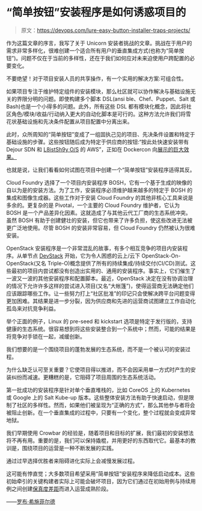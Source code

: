 # “简单按钮”安装程序是如何诱惑项目的

> 原文：<https://devops.com/lure-easy-button-installer-traps-projects/>

作为这篇文章的序言，我写了关于 Unicorn 安装者挑战的文章。挑战在于用户的需求非常多样化，很难创建一个适合所有用户的垂直集成方式(也称为“简单按钮”)。问题不仅在于当前的多样性，还在于我们如何应对未来迫使用户跨配置的必要变化。

不要绝望！对于项目安装人员的共享操作，有一个实用的解决方案:可组合性。

如果项目专注于维护特定组件的安装模块，那么社区就可以协作解决与基础设施无关的界限分明的问题。即使构建多个脚本 DSL(ansi ble、Chef、Puppet、Salt 或 Bash)也是一个小得多的问题。此外，所有这些 DSL 都有模块化概念，因此将社区角色/模块/收益/行动纳入更大的自动化脚本是可行的。这种方法允许我们将雪花状基础设施和先决条件配置从项目配置中分离出来。

此时，众所周知的“简单按钮”变成了一组固执己见的项目、先决条件设置和特定于基础设施的步骤。这些按钮随后成为特定于供应商的按钮:“按此处快速安装带有 Dejour SDN 和 [L8istSh9y O/S](http://l8istsh9y.com/) 的 AWS”，正如在 Dockercon 向[展示的巨大效果。](https://blog.docker.com/2016/06/azure-aws-beta/)

也就是说，让我们看看如何试图在项目中创建一个“简单按钮”安装程序适得其反。

Cloud Foundry 选择了一个项目内安装程序 BOSH，它有一个基于生成的映像的自以为是的安装方法。为了工作，安装程序必须维护越来越多的特定于 BOSH 的集成和图像生成器。这些工作对于安装 Cloud Foundry 的其他非核心工具来说是多余的。更复杂的是 Pivotal，一个主要的 Cloud Foundry 维护者，它认为 BOSH 是一个产品差异化因素。这就造成了与其他云代工厂商的生态系统冲突。虽然 BOSH 有助于创建健壮的安装，但它也带来了许多负担，使这些改进无法被更广泛地使用。尽管 BOSH 的安装非常容易，但 Cloud Foundry 仍然被认为很难安装。

OpenStack 安装程序是一个非常混乱的故事，有多个相互竞争的项目内安装程序。从单节点 [DevStack](https://devops.com/2016/05/04/five-key-aspects-high-fidelity-devops/) 开始，它为令人困惑的云上/云下 OpenStack-On-OpenStack(又名 Triple-O)概念提供了所有的持续集成/持续交付(CI/CD)测试。这些最初的项目内尝试都没有创造出实用的、通用的安装程序。事实上，它们催生了一波又一波的其他安装程序和配置脚本。最近，OpenStack 决定在没有协调治理的情况下允许许多这样的尝试进入项目(又名“大帐篷”)，使得运营商无法确定他们应该跟踪哪些工作。让一些努力打上“社区批准”的印记只会使解决跨平台问题变得更加困难。其结果是进一步分裂，因为供应商和先进的运营商试图建立工作自动化孤岛来对抗竞争利益。

举个正面的例子，Linux 的 pre-seed 和 kickstart 选项是特定于发行版的，支持健康的生态系统。很容易想到将这些安装整合到一个系统中；然而，可能的结果是将竞争对手锁在一起，减缓创新。

我们想要的是一个围绕项目的蓬勃发展的生态系统，而不是一个被认可的安装过程。

为什么缺乏认可至关重要？它使项目得以推进，而不会因采用单一方式时产生的安装纠纷而减速。更糟糕的是，它阻碍了项目周围的生态系统活动。

第一批成功的安装程序是针对单个垂直堆栈的，比如 CoreOS 上的 Kubernetes 或 Google 上的 Salt Kube-up 版本。这些整体安装方法有助于快速启动，但是限制了社区的多样性。然而，如果他们被呈现为“正确的方式”，那么其他参与者将会被阻止创新。在一个垂直集成的过程中，只要有一个变化，整个过程就会变成异常地狱。

我们早期使用 Crowbar 的经验是，随着项目和目标的扩展，我们最初的安装想法将不再有用。重要的是，我们可以保持撬棍，并用更好的东西取代它。最基本的教训是，围绕项目的运营是一种不断发展的实践。

通过过早选择优胜者来阻碍进化实际上会减慢发展过程。

这可能有悖直觉；大多数项目希望采用“简单按钮”安装程序来降低启动成本。这些初始牵引的关键构建者实际上可能会破坏项目，因为它们通过在初始用例与持续用例之间创建[保真度差距](https://devops.com/2016/05/04/five-key-aspects-high-fidelity-devops/)而进入运营成熟阶段。

——[罗布·希施菲尔德](https://devops.com/author/rob_hirschfeld/)